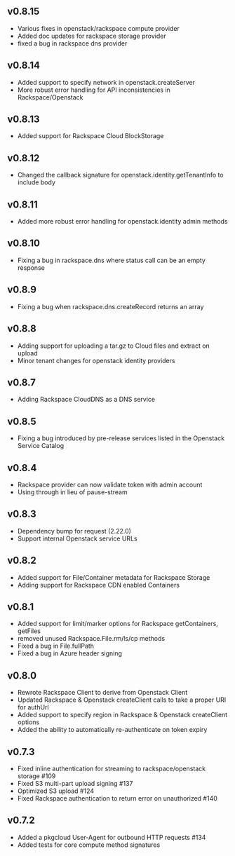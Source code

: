 ## v0.8.15
* Various fixes in openstack/rackspace compute provider
* Added doc updates for rackspace storage provider
* fixed a bug in rackspace dns provider

## v0.8.14
* Added support to specify network in openstack.createServer
* More robust error handling for API inconsistencies in Rackspace/Openstack

## v0.8.13
* Added support for Rackspace Cloud BlockStorage

## v0.8.12
* Changed the callback signature for openstack.identity.getTenantInfo to include body

## v0.8.11
* Added more robust error handling for openstack.identity admin methods

## v0.8.10
* Fixing a bug in rackspace.dns where status call can be an empty response

## v0.8.9
* Fixing a bug when rackspace.dns.createRecord returns an array

## v0.8.8
* Adding support for uploading a tar.gz to Cloud files and extract on upload
* Minor tenant changes for openstack identity providers

## v0.8.7
* Adding Rackspace CloudDNS as a DNS service

## v0.8.5
* Fixing a bug introduced by pre-release services listed in the Openstack Service Catalog

## v0.8.4
* Rackspace provider can now validate token with admin account
* Using through in lieu of pause-stream

## v0.8.3
* Dependency bump for request (2.22.0)
* Support internal Openstack service URLs

## v0.8.2
* Added support for File/Container metadata for Rackspace Storage
* Adding support for Rackspace CDN enabled Containers

## v0.8.1
* Added support for limit/marker options for Rackspace getContainers, getFiles
* removed unused Rackspace.File.rm/ls/cp methods
* Fixed a bug in File.fullPath
* Fixed a bug in Azure header signing

## v0.8.0
* Rewrote Rackspace Client to derive from Openstack Client
* Updated Rackspace & Openstack createClient calls to take a proper URI for authUrl
* Added support to specify region in Rackspace & Openstack createClient options
* Added the ability to automatically re-authenticate on token expiry

## v0.7.3
* Fixed inline authentication for streaming to rackspace/openstack storage #109
* Fixed S3 multi-part upload signing #137
* Optimized S3 upload #124
* Fixed Rackspace authentication to return error on unauthorized #140

## v0.7.2
* Added a pkgcloud User-Agent for outbound HTTP requests #134
* Added tests for core compute method signatures

